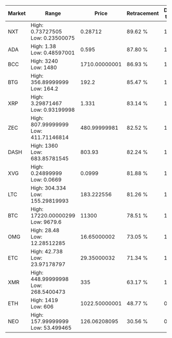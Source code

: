 | Market | Range | Price| Retracement | Doubles to 50% |
| --- | --- | --- | --- | --- |
| NXT | High: 0.73727505<br />Low: 0.23500075 | 0.28712 | 89.62 % | 1.69 |
| ADA | High: 1.38<br />Low: 0.48597001 | 0.595 | 87.80 % | 1.57 |
| BCC | High: 3240<br />Low: 1480 | 1710.00000001 | 86.93 % | 1.38 |
| BTG | High: 356.89999999<br />Low: 164.2 | 192.2 | 85.47 % | 1.36 |
| XRP | High: 3.29871467<br />Low: 0.93199998 | 1.331 | 83.14 % | 1.59 |
| ZEC | High: 807.99999999<br />Low: 411.71146814 | 480.99999981 | 82.52 % | 1.27 |
| DASH | High: 1360<br />Low: 683.85781545 | 803.93 | 82.24 % | 1.27 |
| XVG | High: 0.24899999<br />Low: 0.0669 | 0.0999 | 81.88 % | 1.58 |
| LTC | High: 304.334<br />Low: 155.29819993 | 183.222556 | 81.26 % | 1.25 |
| BTC | High: 17220.00000299<br />Low: 9679.6 | 11300 | 78.51 % | 1.19 |
| OMG | High: 28.48<br />Low: 12.28512285 | 16.65000002 | 73.05 % | 1.22 |
| ETC | High: 42.738<br />Low: 23.97178797 | 29.35000032 | 71.34 % | 1.14 |
| XMR | High: 448.99999998<br />Low: 268.5400473 | 335 | 63.17 % | 1.07 |
| ETH | High: 1419<br />Low: 606 | 1022.50000001 | 48.77 % | 0.00 |
| NEO | High: 157.99999999<br />Low: 53.499465 | 126.06208095 | 30.56 % | 0.00 |
